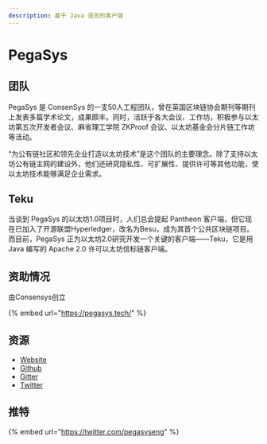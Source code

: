 ```yaml
---
description: 基于 Java 语言的客户端
---
```


# PegaSys

## 团队

PegaSys 是 ConsenSys 的一支50人工程团队，曾在英国区块链协会期刊等期刊上发表多篇学术论文，成果颇丰。同时，活跃于各大会议、工作坊，积极参与以太坊第五次开发者会议、麻省理工学院 ZKProof 会议、以太坊基金会分片链工作坊等活动。

“为公有链社区和领先企业打造以太坊技术”是这个团队的主要理念。除了支持以太坊公有链主网的建设外，他们还研究隐私性、可扩展性、提供许可等其他功能，使以太坊技术能够满足企业需求。

## Teku 

当谈到 PegaSys 的以太坊1.0项目时，人们总会提起 Pantheon 客户端，但它现在已加入了开源联盟Hyperledger，改名为Besu，成为其首个公共区块链项目。而目前，PegaSys 正为以太坊2.0研究开发一个关键的客户端——Teku，它是用 Java 编写的 Apache 2.0 许可以太坊信标链客户端。

## 资助情况

由Consensys创立

{% embed url="https://pegasys.tech/" %}

## 资源

* [Website](https://pegasys.tech/)   
* [Github](https://github.com/PegaSysEng/artemis)
* [Gitter](https://gitter.im/PegaSysEng/artemis)
* [Twitter](https://twitter.com/pegasyseng)

## 推特

{% embed url="https://twitter.com/pegasyseng" %}



